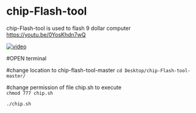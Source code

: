 # chip-Flash-tool

chip-Flash-tool is used to flash 9 dollar computer
https://youtu.be/0YosKhdn7wQ

[![video](http://img.youtube.com/vi/0YosKhdn7wQ/0.jpg)](http://www.youtube.com/watch?v=0YosKhdn7wQ)

#OPEN terminal

#change location to chip-flash-tool-master
`cd Desktop/chip-Flash-tool-master/`

#change permission of file chip.sh to execute  
`chmod 777 chip.sh`

`./chip.sh`


